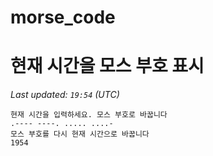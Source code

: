 # morse_code
# 현재 시간을 모스 부호 표시
<!-- MORSE_TIME_START -->
_Last updated: `19:54` (UTC)_

```
현재 시간을 입력하세요. 모스 부호로 바꿉니다
.---- ----. ..... ....-
모스 부호를 다시 현재 시간으로 바꿉니다
1954
```
<!-- MORSE_TIME_END -->
